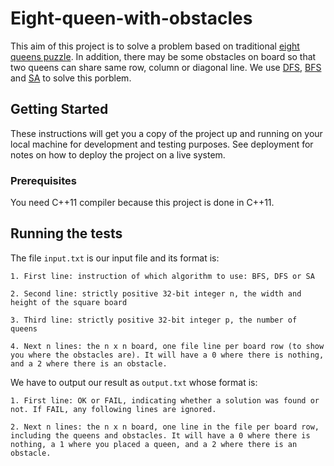 # Eight-queen-with-obstacles
This aim of this project is to solve a problem based on traditional [eight queens puzzle](https://en.wikipedia.org/wiki/Eight_queens_puzzle). In addition, there may be some obstacles on board so that two queens can share same row, column or diagonal line. We use [DFS](https://en.wikipedia.org/wiki/Depth-first_search), [BFS](https://en.wikipedia.org/wiki/Breadth-first_search) and [SA](https://en.wikipedia.org/wiki/Simulated_annealing) to solve this porblem.

## Getting Started

These instructions will get you a copy of the project up and running on your local machine for development and testing purposes. See deployment for notes on how to deploy the project on a live system.

### Prerequisites
You need C++11 compiler because this project is done in C++11.

## Running the tests
The file ```input.txt``` is our input file and its format is:
```
1. First line: instruction of which algorithm to use: BFS, DFS or SA

2. Second line: strictly positive 32-bit integer n, the width and height of the square board

3. Third line: strictly positive 32-bit integer p, the number of queens

4. Next n lines: the n x n board, one file line per board row (to show you where the obstacles are). It will have a 0 where there is nothing, and a 2 where there is an obstacle.
```

We have to output our result as ```output.txt``` whose format is:
```
1. First line: OK or FAIL, indicating whether a solution was found or not. If FAIL, any following lines are ignored.

2. Next n lines: the n x n board, one line in the file per board row, including the queens and obstacles. It will have a 0 where there is nothing, a 1 where you placed a queen, and a 2 where there is an obstacle.
```
